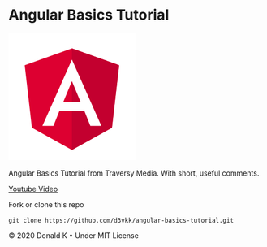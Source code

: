 # Angular Basics Tutorial

![Angular Logo](https://github.com/d3vkk/angular-basics-tutorial/blob/master/angular-logo.png)

Angular Basics Tutorial from Traversy Media. With short, useful comments.

[Youtube Video](https://www.youtube.com/watch?v=Fdf5aTYRW0E)

Fork or clone this repo
```
git clone https://github.com/d3vkk/angular-basics-tutorial.git
```

© 2020 Donald K • Under MIT License
